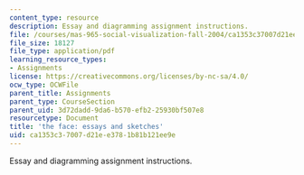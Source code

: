 ```yaml
---
content_type: resource
description: Essay and diagramming assignment instructions.
file: /courses/mas-965-social-visualization-fall-2004/ca1353c37007d21ee3781b81b121ee9e_assn10.pdf
file_size: 18127
file_type: application/pdf
learning_resource_types:
- Assignments
license: https://creativecommons.org/licenses/by-nc-sa/4.0/
ocw_type: OCWFile
parent_title: Assignments
parent_type: CourseSection
parent_uid: 3d72dadd-9da6-b570-efb2-25930bf507e8
resourcetype: Document
title: 'the face: essays and sketches'
uid: ca1353c3-7007-d21e-e378-1b81b121ee9e
---
```

Essay and diagramming assignment instructions.